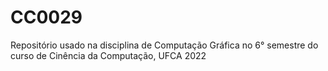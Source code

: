 # CC0029
Repositório usado na disciplina de Computação Gráfica no 6° semestre do curso de Cinência da Computação, UFCA 2022

